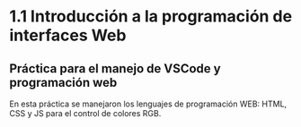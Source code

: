 # 1.1 Introducción a la programación de interfaces Web

## Práctica para el manejo de VSCode y programación web

En esta práctica se manejaron los lenguajes de programación WEB: HTML, CSS y JS para el control de colores RGB.
